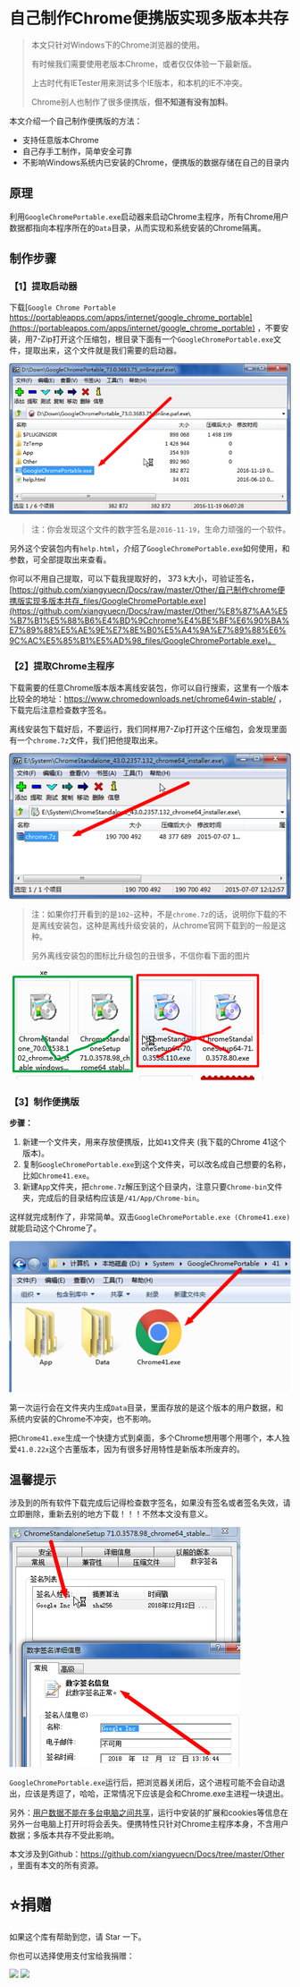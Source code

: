 # 自己制作Chrome便携版实现多版本共存


> 本文只针对Windows下的Chrome浏览器的使用。
>
> 有时候我们需要使用老版本Chrome，或者仅仅体验一下最新版。
> 
> 上古时代有IETester用来测试多个IE版本，和本机的IE不冲突。
> 
> Chrome别人也制作了很多便携版，**但不知道有没有加料**。

本文介绍一个自己制作便携版的方法：
- 支持任意版本Chrome
- 自己存手工制作，简单安全可靠
- 不影响Windows系统内已安装的Chrome，便携版的数据存储在自己的目录内


## 原理

利用`GoogleChromePortable.exe`启动器来启动Chrome主程序，所有Chrome用户数据都指向本程序所在的`Data`目录，从而实现和系统安装的Chrome隔离。

## 制作步骤

### 【1】提取启动器

下载[`Google Chrome Portable` https://portableapps.com/apps/internet/google_chrome_portable](https://portableapps.com/apps/internet/google_chrome_portable)  ，不要安装，用7-Zip打开这个压缩包，根目录下面有一个`GoogleChromePortable.exe`文件，提取出来，这个文件就是我们需要的启动器。

![提取GoogleChromePortable](%E8%87%AA%E5%B7%B1%E5%88%B6%E4%BD%9Cchrome%E4%BE%BF%E6%90%BA%E7%89%88%E5%AE%9E%E7%8E%B0%E5%A4%9A%E7%89%88%E6%9C%AC%E5%85%B1%E5%AD%98_files/1.png)

> 注：你会发现这个文件的数字签名是`2016-11-19`，生命力顽强的一个软件。

另外这个安装包内有`help.html`，介绍了`GoogleChromePortable.exe`如何使用，和参数，可全部提取出来查看。

你可以不用自己提取，可以下载我提取好的， 373 k大小，可验证签名，[https://github.com/xiangyuecn/Docs/raw/master/Other/自己制作chrome便携版实现多版本共存_files/GoogleChromePortable.exe](https://github.com/xiangyuecn/Docs/raw/master/Other/%E8%87%AA%E5%B7%B1%E5%88%B6%E4%BD%9Cchrome%E4%BE%BF%E6%90%BA%E7%89%88%E5%AE%9E%E7%8E%B0%E5%A4%9A%E7%89%88%E6%9C%AC%E5%85%B1%E5%AD%98_files/GoogleChromePortable.exe)。


### 【2】提取Chrome主程序
下载需要的任意Chrome版本版本离线安装包，你可以自行搜索，这里有一个版本比较全的地址：https://www.chromedownloads.net/chrome64win-stable/ ，下载完后注意检查数字签名。

离线安装包下载好后，不要运行，我们同样用7-Zip打开这个压缩包，会发现里面有一个`chrome.7z`文件，我们把他提取出来。

![提取chrome.7z](%E8%87%AA%E5%B7%B1%E5%88%B6%E4%BD%9Cchrome%E4%BE%BF%E6%90%BA%E7%89%88%E5%AE%9E%E7%8E%B0%E5%A4%9A%E7%89%88%E6%9C%AC%E5%85%B1%E5%AD%98_files/2.png)

> 注：如果你打开看到的是`102~`这种，不是`chrome.7z`的话，说明你下载的不是离线安装包，这种是离线升级安装的，从chrome官网下载到的一般是这种。
>
> 另外离线安装包的图标比升级包的丑很多，不信你看下面的图片

![正确的离线安装包](%E8%87%AA%E5%B7%B1%E5%88%B6%E4%BD%9Cchrome%E4%BE%BF%E6%90%BA%E7%89%88%E5%AE%9E%E7%8E%B0%E5%A4%9A%E7%89%88%E6%9C%AC%E5%85%B1%E5%AD%98_files/3.png)

### 【3】制作便携版
**步骤：**
1. 新建一个文件夹，用来存放便携版，比如`41`文件夹 (我下载的Chrome 41这个版本)。
2. 复制`GoogleChromePortable.exe`到这个文件夹，可以改名成自己想要的名称，比如`Chrome41.exe`。
3. 新建`App`文件夹，把`chrome.7z`解压到这个目录内，注意只要`Chrome-bin`文件夹，完成后的目录结构应该是`/41/App/Chrome-bin`。

这样就完成制作了，非常简单。双击`GoogleChromePortable.exe (Chrome41.exe)`就能启动这个Chrome了。

![准备完毕](%E8%87%AA%E5%B7%B1%E5%88%B6%E4%BD%9Cchrome%E4%BE%BF%E6%90%BA%E7%89%88%E5%AE%9E%E7%8E%B0%E5%A4%9A%E7%89%88%E6%9C%AC%E5%85%B1%E5%AD%98_files/4.png)

第一次运行会在文件夹内生成`Data`目录，里面存放的是这个版本的用户数据，和系统内安装的Chrome不冲突，也不影响。

把`Chrome41.exe`生成一个快捷方式到桌面，多个Chrome想用哪个用哪个，本人独爱`41.0.22x`这个古董版本，因为有很多好用特性是新版本所废弃的。


## 温馨提示

涉及到的所有软件下载完成后记得检查数字签名，如果没有签名或者签名失效，请立即删除，重新去别的地方下载！！！不然本文没有意义。

![检查可靠性](%E8%87%AA%E5%B7%B1%E5%88%B6%E4%BD%9Cchrome%E4%BE%BF%E6%90%BA%E7%89%88%E5%AE%9E%E7%8E%B0%E5%A4%9A%E7%89%88%E6%9C%AC%E5%85%B1%E5%AD%98_files/5.png)


`GoogleChromePortable.exe`运行后，把浏览器关闭后，这个进程可能不会自动退出，应该是秀逗了，哈哈，正常情况下应该是会和Chrome.exe主进程一块退出。

另外：[用户数据不能在多台电脑之间共享](https://portableapps.com/node/42637)，运行中安装的扩展和cookies等信息在另外一台电脑上打开时将会丢失。便携特性只针对Chrome主程序本身，不含用户数据；多版本共存不受此影响。

本文涉及到Github：https://github.com/xiangyuecn/Docs/tree/master/Other ，里面有本文的所有资源。



# :star:捐赠
如果这个库有帮助到您，请 Star 一下。

你也可以选择使用支付宝给我捐赠：

![](https://github.com/xiangyuecn/Recorder/raw/master/assets/donate-alipay.png)  ![](https://github.com/xiangyuecn/Recorder/raw/master/assets/donate-weixin.png)
